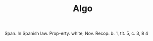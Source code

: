 ---
title: Algo
permalink: "/definitions/algo.html"
body: Span. In Spanish law. Prop-erty. white, Nov. Recop. b. 1, tit. 5, c. 3, 8 4
published_at: '2018-07-07'
layout: post
---